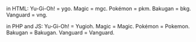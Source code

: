 in HTML:
Yu-Gi-Oh! = ygo.
Magic = mgc.
Pokémon = pkm.
Bakugan = bkg.
Vanguard = vng.

in PHP and JS:
Yu-Gi-Oh! = Yugioh.
Magic = Magic.
Pokémon = Pokemon.
Bakugan = Bakugan.
Vanguard = Vanguard.
